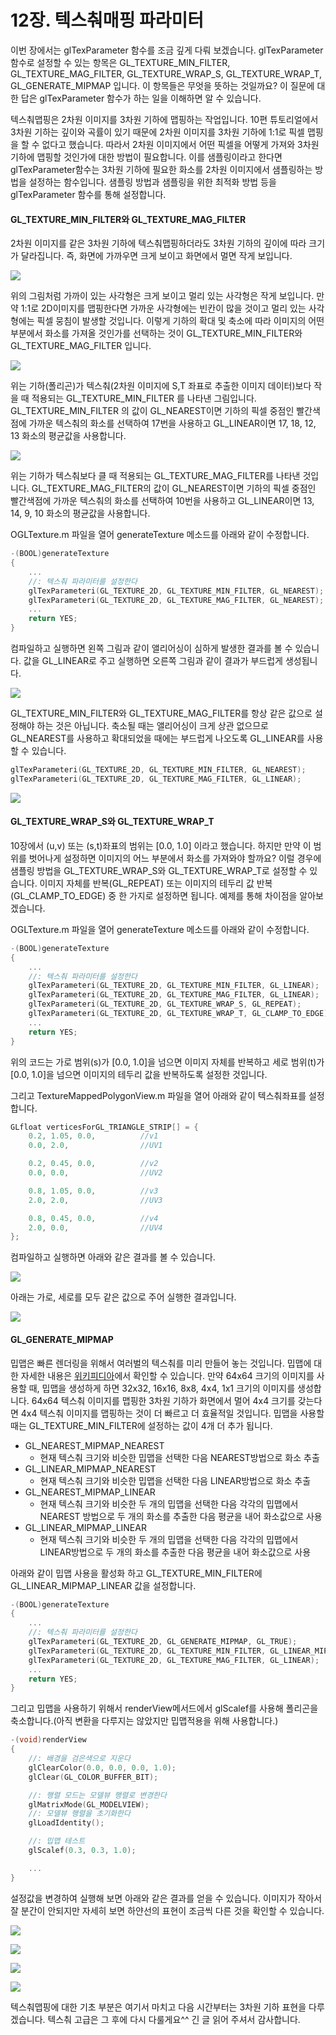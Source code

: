# 12장. 텍스춰매핑 파라미터

이번 장에서는 glTexParameter 함수를 조금 깊게 다뤄 보겠습니다. glTexParameter함수로 설정할 수 있는 항목은 GL\_TEXTURE\_MIN\_FILTER, GL\_TEXTURE\_MAG\_FILTER, GL\_TEXTURE\_WRAP\_S, GL\_TEXTURE\_WRAP\_T, GL\_GENERATE\_MIPMAP 입니다. 이 항목들은 무엇을 뜻하는 것일까요? 이 질문에 대한 답은 glTexParameter 함수가 하는 일을 이해하면 알 수 있습니다.

텍스춰맵핑은 2차원 이미지를 3차원 기하에 맵핑하는 작업입니다. 10편 튜토리얼에서 3차원 기하는 깊이와 곡률이 있기 때문에 2차원 이미지를 3차원 기하에 1:1로 픽셀 맵핑을 할 수 없다고 했습니다. 따라서 2차원 이미지에서 어떤 픽셀을 어떻게 가져와 3차원 기하에 맵핑할 것인가에 대한 방법이 필요합니다. 이를 샘플링이라고 한다면 glTexParameter함수는 3차원 기하에 필요한 화소를 2차원 이미지에서 샘플링하는 방법을 설정하는 함수입니다. 샘플링 방법과 샘플링을 위한 최적화 방법 등을 glTexParameter 함수를 통해 설정합니다.

#### GL\_TEXTURE\_MIN\_FILTER와 GL\_TEXTURE\_MAG\_FILTER <a id="gl-texture-min-filter%EC%99%80-gl-texture-mag-filter"></a>

2차원 이미지를 같은 3차원 기하에 텍스춰맵핑하더라도 3차원 기하의 깊이에 따라 크기가 달라집니다. 즉, 화면에 가까우면 크게 보이고 화면에서 멀면 작게 보입니다.

![](https://skyfe79.gitbooks.io/ios-opengles-tutorial/content/ch11/tut05.png)

위의 그림처럼 가까이 있는 사각형은 크게 보이고 멀리 있는 사각형은 작게 보입니다. 만약 1:1로 2D이미지를 맵핑한다면 가까운 사각형에는 빈칸이 많을 것이고 멀리 있는 사각형에는 픽셀 뭉침이 발생할 것입니다. 이렇게 기하의 확대 및 축소에 따라 이미지의 어떤 부분에서 화소를 가져올 것인가를 선택하는 것이 GL\_TEXTURE\_MIN\_FILTER와 GL\_TEXTURE\_MAG\_FILTER 입니다.

![](../../.gitbook/assets/tut01%20%287%29.png)

위는 기하\(폴리곤\)가 텍스춰\(2차원 이미지에 S,T 좌표로 추출한 이미지 데이터\)보다 작을 때 적용되는 GL\_TEXTURE\_MIN\_FILTER 를 나타낸 그림입니다. GL\_TEXTURE\_MIN\_FILTER 의 값이 GL\_NEAREST이면 기하의 픽셀 중점인 빨간색점에 가까운 텍스춰의 화소를 선택하여 17번을 사용하고 GL\_LINEAR이면 17, 18, 12, 13 화소의 평균값을 사용합니다.

![](../../.gitbook/assets/tut02%20%283%29.png)

위는 기하가 텍스춰보다 클 때 적용되는 GL\_TEXTURE\_MAG\_FILTER를 나타낸 것입니다. GL\_TEXTURE\_MAG\_FILTER의 값이 GL\_NEAREST이면 기하의 픽셀 중점인 빨간색점에 가까운 텍스춰의 화소를 선택하여 10번을 사용하고 GL\_LINEAR이면 13, 14, 9, 10 화소의 평균값을 사용합니다.

OGLTexture.m 파일을 열어 generateTexture 메소드를 아래와 같이 수정합니다.

```objectivec
-(BOOL)generateTexture  
{  
    ...  
    //: 텍스춰 파라미터를 설정한다  
    glTexParameteri(GL_TEXTURE_2D, GL_TEXTURE_MIN_FILTER, GL_NEAREST);  
    glTexParameteri(GL_TEXTURE_2D, GL_TEXTURE_MAG_FILTER, GL_NEAREST);  
    ...  
    return YES;  
}
```

컴파일하고 실행하면 왼쪽 그림과 같이 앨리어싱이 심하게 발생한 결과를 볼 수 있습니다. 값을 GL\_LINEAR로 주고 실행하면 오른쪽 그림과 같이 결과가 부드럽게 생성됩니다.

![](../../.gitbook/assets/tut03%20%281%29.png)

GL\_TEXTURE\_MIN\_FILTER와 GL\_TEXTURE\_MAG\_FILTER를 항상 같은 값으로 설정해야 하는 것은 아닙니다. 축소될 때는 앨리어싱이 크게 상관 없으므로 GL\_NEAREST를 사용하고 확대되었을 때에는 부드럽게 나오도록 GL\_LINEAR를 사용할 수 있습니다.

```objectivec
glTexParameteri(GL_TEXTURE_2D, GL_TEXTURE_MIN_FILTER, GL_NEAREST);  
glTexParameteri(GL_TEXTURE_2D, GL_TEXTURE_MAG_FILTER, GL_LINEAR);
```

![](../../.gitbook/assets/tut06%20%281%29.png)

#### GL\_TEXTURE\_WRAP\_S와 GL\_TEXTURE\_WRAP\_T <a id="gl-texture-wrap-s%EC%99%80-gl-texture-wrap-t"></a>

10장에서 \(u,v\) 또는 \(s,t\)좌표의 범위는 \[0.0, 1.0\] 이라고 했습니다. 하지만 만약 이 범위를 벗어나게 설정하면 이미지의 어느 부분에서 화소를 가져와야 할까요? 이럴 경우에 샘플링 방법을 GL\_TEXTURE\_WRAP\_S와 GL\_TEXTURE\_WRAP\_T로 설정할 수 있습니다. 이미지 자체를 반복\(GL\_REPEAT\) 또는 이미지의 테두리 값 반복\(GL\_CLAMP\_TO\_EDGE\) 중 한 가지로 설정하면 됩니다. 예제를 통해 차이점을 알아보겠습니다.

OGLTexture.m 파일을 열어 generateTexture 메소드를 아래와 같이 수정합니다.

```objectivec
-(BOOL)generateTexture  
{  
    ...  
    //: 텍스춰 파라미터를 설정한다  
    glTexParameteri(GL_TEXTURE_2D, GL_TEXTURE_MIN_FILTER, GL_LINEAR);  
    glTexParameteri(GL_TEXTURE_2D, GL_TEXTURE_MAG_FILTER, GL_LINEAR);  
    glTexParameteri(GL_TEXTURE_2D, GL_TEXTURE_WRAP_S, GL_REPEAT);  
    glTexParameteri(GL_TEXTURE_2D, GL_TEXTURE_WRAP_T, GL_CLAMP_TO_EDGE);  
    ...  
    return YES;  
}
```

위의 코드는 가로 범위\(s\)가 \[0.0, 1.0\]을 넘으면 이미지 자체를 반복하고 세로 범위\(t\)가 \[0.0, 1.0\]을 넘으면 이미지의 테두리 값을 반복하도록 설정한 것입니다.

그리고 TextureMappedPolygonView.m 파일을 열어 아래와 같이 텍스춰좌표를 설정합니다.

```objectivec
GLfloat verticesForGL_TRIANGLE_STRIP[] = {  
    0.2, 1.05, 0.0,          //v1  
    0.0, 2.0,                //UV1  

    0.2, 0.45, 0.0,          //v2  
    0.0, 0.0,                //UV2  

    0.8, 1.05, 0.0,          //v3  
    2.0, 2.0,                //UV3  

    0.8, 0.45, 0.0,          //v4  
    2.0, 0.0,                //UV4  
};
```

컴파일하고 실행하면 아래와 같은 결과를 볼 수 있습니다.

![](../../.gitbook/assets/tut07.png)

아래는 가로, 세로를 모두 같은 값으로 주어 실행한 결과입니다.

![](../../.gitbook/assets/tut04.png)

#### GL\_GENERATE\_MIPMAP <a id="gl-generate-mipmap"></a>

밉맵은 빠른 렌더링을 위해서 여러벌의 텍스춰를 미리 만들어 놓는 것입니다. 밉맵에 대한 자세한 내용은 [위키피디아](http://en.wikipedia.org/wiki/Mipmap)에서 확인할 수 있습니다. 만약 64x64 크기의 이미지를 사용할 때, 밉맵을 생성하게 하면 32x32, 16x16, 8x8, 4x4, 1x1 크기의 이미지를 생성합니다. 64x64 텍스춰 이미지를 맵핑한 3차원 기하가 화면에서 멀어 4x4 크기를 갖는다면 4x4 텍스춰 이미지를 맵핑하는 것이 더 빠르고 더 효율적일 것입니다. 밉맵을 사용할 때는 GL\_TEXTURE\_MIN\_FILTER에 설정하는 값이 4개 더 추가 됩니다.

* GL\_NEAREST\_MIPMAP\_NEAREST
  * 현재 텍스춰 크기와 비슷한 밉맵을 선택한 다음 NEAREST방법으로 화소 추출
* GL\_LINEAR\_MIPMAP\_NEAREST
  * 현재 텍스춰 크기와 비슷한 밉맵을 선택한 다음 LINEAR방법으로 화소 추출
* GL\_NEAREST\_MIPMAP\_LINEAR
  * 현재 텍스춰 크기와 비슷한 두 개의 밉맵을 선택한 다음 각각의 밉맵에서 NEAREST 방법으로 두 개의 화소를 추출한 다음 평균을 내어 화소값으로 사용
* GL\_LINEAR\_MIPMAP\_LINEAR
  * 현재 텍스춰 크기와 비슷한 두 개의 밉맵을 선택한 다음 각각의 밉맵에서 LINEAR방법으로 두 개의 화소를 추출한 다음 평균을 내어 화소값으로 사용

아래와 같이 밉맵 사용을 활성화 하고 GL\_TEXTURE\_MIN\_FILTER에 GL\_LINEAR\_MIPMAP\_LINEAR 값을 설정합니다.

```objectivec
-(BOOL)generateTexture  
{  
    ...  
    //: 텍스춰 파라미터를 설정한다  
    glTexParameteri(GL_TEXTURE_2D, GL_GENERATE_MIPMAP, GL_TRUE);  
    glTexParameteri(GL_TEXTURE_2D, GL_TEXTURE_MIN_FILTER, GL_LINEAR_MIPMAP_LINEAR);  
    glTexParameteri(GL_TEXTURE_2D, GL_TEXTURE_MAG_FILTER, GL_LINEAR);  
    ...  
    return YES;  
}
```

그리고 밉맵을 사용하기 위해서 renderView메서드에서 glScalef를 사용해 폴리곤을 축소합니다.\(아직 변환을 다루지는 않았지만 밉맵적용을 위해 사용합니다.\)

```objectivec
-(void)renderView  
{  
    //: 배경을 검은색으로 지운다  
    glClearColor(0.0, 0.0, 0.0, 1.0);  
    glClear(GL_COLOR_BUFFER_BIT);  

    //: 행렬 모드는 모델뷰 행렬로 변경한다  
    glMatrixMode(GL_MODELVIEW);  
    //: 모델뷰 행렬을 초기화한다  
    glLoadIdentity();  

    //: 밉맵 테스트  
    glScalef(0.3, 0.3, 1.0);  

    ...  
}
```

설정값을 변경하여 실행해 보면 아래와 같은 결과를 얻을 수 있습니다. 이미지가 작아서 잘 분간이 안되지만 자세히 보면 하얀선의 표현이 조금씩 다른 것을 확인할 수 있습니다.

![](../../.gitbook/assets/tut12.png)

![](../../.gitbook/assets/tut13.png)

![](../../.gitbook/assets/tut14.png)

![](../../.gitbook/assets/tut15.png)

텍스춰맵핑에 대한 기초 부분은 여기서 마치고 다음 시간부터는 3차원 기하 표현을 다루겠습니다. 텍스춰 고급은 그 후에 다시 다룰게요^^ 긴 글 읽어 주셔서 감사합니다.

